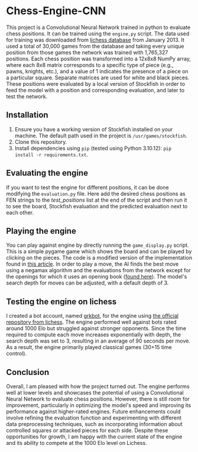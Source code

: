 # Chess-Engine-CNN

This project is a Convolutional Neural Network trained in python to evaluate chess positions. It can be trained using the `engine.py` script. The data used for training was downloaded from [lichess database](https://database.lichess.org/) from January 2013. It used a total of 30,000 games from the database and taking every unique position from those games the network was trained with 1,765,327 positions. Each chess position was transformed into a 12x8x8 NumPy array, where each 8x8 matrix corresponds to a specific type of piece (e.g., pawns, knights, etc.), and a value of 1 indicates the presence of a piece on a particular square. Separate matrices are used for white and black pieces. These positions were evaluated by a local version of Stockfish in order to feed the model with a position and corresponding evaluation, and later to test the network.

## Installation

1. Ensure you have a working version of Stockfish installed on your machine. The default path used in the project is `/usr/games/stockfish`.
2. Clone this repository.
3. Install dependencies using `pip` (tested using Python 3.10.12): `pip install -r requirements.txt`.

## Evaluating the engine

If you want to test the engine for different positions, it can be done modifying the `evaluation.py` file. Here add the desired chess positions as FEN strings to the *test_positions* list at the end of the script and then run it to see the board, Stockfish evaluation and the predicted evaluation next to each other.

## Playing the engine

You can play against engine by directly running the `game_display.py` script. This is a simple pygame game which shows the board and can be played by clicking on the pieces. The code is a modified version of the implementation found in [this article](https://medium.com/dev-genius/simple-interactive-chess-gui-in-python-c6d6569f7b6c). In order to play a move, the AI finds the best move using a negamax algorithm and the evaluations from the network except for the openings for which it uses an opening book ([found here](https://sourceforge.net/projects/codekiddy-chess/files/Books/Polyglot%20books/Update1/)). The model's search depth for moves can be adjusted, with a default depth of 3.

## Testing the engine on lichess

I created a bot account, named [grkbot](https://lichess.org/@/grkbot), for the engine using [the official repository from lichess](https://github.com/lichess-bot-devs/lichess-bot). The engine performed well against bots rated around 1000 Elo but struggled against stronger opponents. Since the time required to compute each move increases exponentially with depth, the search depth was set to 3, resulting in an average of 90 seconds per move. As a result, the engine primarily played classical games (30+15 time control).

## Conclusion

Overall, I am pleased with how the project turned out. The engine performs well at lower levels and showcases the potential of using a Convolutional Neural Network to evaluate chess positions. However, there is still room for improvement, particularly in optimizing the model's speed and improving its performance against higher-rated engines. Future enhancements could involve refining the evaluation function and experimenting with different data preprocessing techniques, such as incorporating information about controlled squares or attacked pieces for each side. Despite these opportunities for growth, I am happy with the current state of the engine and its ability to compete at the 1000 Elo level on Lichess.
